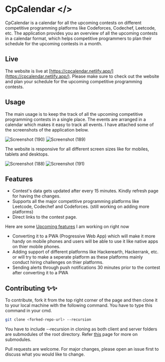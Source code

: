 # CpCalendar </>

CpCalendar is a calendar for all the upcoming contests on different competitive programming platforms like Codeforces, Codechef, Leetcode, etc. The application provides you an overview of all the upcoming contests in a calendar format, which helps competitive programmers to plan their schedule for the upcoming contests in a month.

## Live
The website is live at [https://cpcalendar.netlify.app/](https://cpcalendar.netlify.app/). Please make sure to check out the website and plan your schedule for the upcoming competitive programming contests. 


## Usage
The main usage is to keep the track of all the upcoming competitive programming contests in a single place. The events are arranged in a calendar which makes it easy to track all events. I have attached some of the screenshots of the application below.

![Screenshot (190)](https://user-images.githubusercontent.com/68784397/124637246-1d745500-dea7-11eb-8000-f66fadc8f9f1.png)
![Screenshot (189)](https://user-images.githubusercontent.com/68784397/124637241-1cdbbe80-dea7-11eb-8558-0e70c3b55791.png)

The website is responsive for all different screen sizes like for mobiles, tablets and desktops.

![Screenshot (188)](https://user-images.githubusercontent.com/68784397/124638274-637de880-dea8-11eb-889c-4bce02ccbd94.png)
![Screenshot (191)](https://user-images.githubusercontent.com/68784397/124638281-64af1580-dea8-11eb-9637-c18c90199056.png)

## Features
<ul>
  <li>Contest's data gets updated after every 15 minutes. Kindly refresh page for having the changes.</li>
  <li>Supports all the major competitive programming platforms like Leetcode, Codechef and Codeforces. (still working on adding more platforms) </li>
  <li>Direct links to the contest page.</li>
</ul>

Here are some <ins>Upcoming features</ins> I am working on right now
<ul>
  <li>Converting it to a PWA (Progressive Web App) which will make it more handy on mobile phones and users will be able to use it like native apps on thier mobile phones.</li>
  <li>Adding support of different platforms like Hackerearth, Hackerrank, etc. or will try to make a seperate platform as these platforms mainly conduct hiring challenges on thier platforms.</li>
  <li>Sending alerts through push notifications 30 minutes prior to the contest after converting it to a PWA</li>
</ul>


## Contributing ✨✨

To contribute, fork it from the top right corner of the page and then clone it to your local machine with the following command. You have to type this command in your cmd.

```bash
git clone <forked-repo-url> --recursion
```
You have to include --recursion in cloning as both client and server folders are submodules of the root directory. Refer [this](https://git-scm.com/book/en/v2/Git-Tools-Submodules) page for more on submodules.

Pull requests are welcome. For major changes, please open an issue first to discuss what you would like to change.

## 
